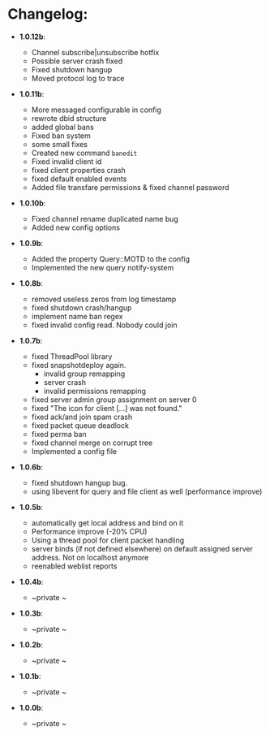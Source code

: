 # Changelog:
* **1.0.12b**:
    - Channel subscribe|unsubscribe hotfix
    - Possible server crash fixed
    - Fixed shutdown hangup
    - Moved protocol log to trace
        
* **1.0.11b**:
    - More messaged configurable in config
    - rewrote dbid structure
    - added global bans
    - Fixed ban system
    - some small fixes
    - Created new command `banedit`
    - Fixed invalid client id
    - fixed client properties crash
    - fixed default enabled events
    - Added file transfare permissions & fixed channel password
        
* **1.0.10b**:
    - Fixed channel rename duplicated name bug
    - Added new config options
        
* **1.0.9b**:
    - Added the property Query::MOTD to the config
    - Implemented the new query notify-system
        
* **1.0.8b**:
    - removed useless zeros from log timestamp
    - fixed shutdown crash/hangup
    - implement name ban regex
    - fixed invalid config read. Nobody could join
        
* **1.0.7b**:
    - fixed ThreadPool library
    - fixed snapshotdeploy again.
        - invalid group remapping
        - server crash
        - invalid permissions remapping
    - fixed server admin group assignment on server 0
    - fixed "The icon for client [...] was not found."
    - fixed ack/and join spam crash
    - fixed packet queue deadlock
    - fixed perma ban
    - fixed channel merge on corrupt tree
    - Implemented a config file
        
* **1.0.6b**:
    - fixed shutdown hangup bug.
    - using libevent for query and file client as well (performance improve)
    
* **1.0.5b**:
    - automatically get local address and bind on it
    - Performance improve (-20% CPU)
    - Using a thread pool for client packet handling
    - server binds (if not defined elsewhere) on default assigned server address. Not on localhost anymore
    - reenabled weblist reports
    
* **1.0.4b**:
    - ~private ~
    
* **1.0.3b**:
    - ~private ~
    
* **1.0.2b**:
    - ~private ~
    
* **1.0.1b**:
    - ~private ~
    
* **1.0.0b**:
    - ~private ~